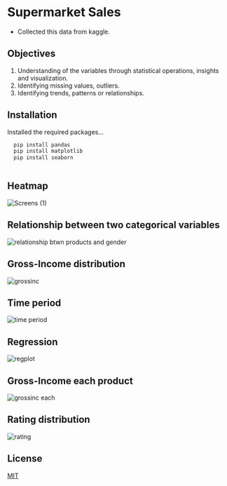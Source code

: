 # Supermarket Sales
* Collected this data from kaggle.

## Objectives
1. Understanding of the variables through statistical operations, insights and visualization.
2. Identifying missing values, outliers.
3. Identifying trends,  patterns or relationships.


## Installation

Installed the required packages... 

```bash
  pip install pandas
  pip install matplotlib
  pip install seaborn
  
```
## Heatmap
![Screens (1)](https://user-images.githubusercontent.com/101876451/224896825-e773b20f-a92e-497a-b84c-b734cbe96e4c.png)

## Relationship between two categorical variables
![relationship btwn products and gender](https://user-images.githubusercontent.com/101876451/224897861-98c54183-e923-4c80-9356-b37a63bf292e.png)

## Gross-Income distribution
![grossinc](https://user-images.githubusercontent.com/101876451/224899241-3e5a2bc0-5e2c-4388-aee6-7dc156758626.png)

## Time period
![time period](https://user-images.githubusercontent.com/101876451/224899798-ed914795-37c1-4b8d-9490-18535275406e.png)

## Regression
![regplot](https://user-images.githubusercontent.com/101876451/224899765-3adcab5a-876a-4407-a76a-94aa5820a101.png)

## Gross-Income each product
![grossinc each](https://user-images.githubusercontent.com/101876451/224900176-8a425307-da20-4233-9090-37ac0878e694.png)

## Rating distribution
![rating](https://user-images.githubusercontent.com/101876451/224900098-c0856735-6112-49ca-b9de-d54aa9c2ec95.png)






## License

[MIT](https://choosealicense.com/licenses/mit/)

